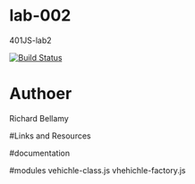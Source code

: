 # lab-002
401JS-lab2

[![Build Status](https://travis-ci.com/RellikDog/lab-002.svg?branch=master)](https://travis-ci.com/RellikDog/lab-002)

# Authoer
Richard Bellamy

#Links and Resources

#documentation

#modules
vehichle-class.js
vhehichle-factory.js


